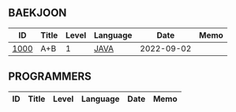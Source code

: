 <body>
 <div id="baekjoon">
  <h2>BAEKJOON</h2>
  <table>
   <thead>
    <tr>
     <th>ID</th>
     <th>Title</th>
     <th>Level</th>
     <th>Language</th>
     <th>Date</th>
     <th>Memo</th>
    </tr>
   </thead>
   <tbody>
    <tr>
     <td id="id"><a href="https://www.acmicpc.net/problem/1000">1000</a></td>
     <td id="title">A+B</td>
     <td id="level">1</td>
     <td id="lang"><a href="problem/baekjoon/P_1000.java">JAVA</a></td>
     <td id="date" value="2022-09-02T02:33:18.721578">2022-09-02</td>
     <td id="memo"></td>
    </tr>
   </tbody>
  </table>
 </div>
 <div id="programmers">
  <h2>PROGRAMMERS</h2>
  <table>
   <thead>
    <tr>
     <th>ID</th>
     <th>Title</th>
     <th>Level</th>
     <th>Language</th>
     <th>Date</th>
     <th>Memo</th>
    </tr>
   </thead>
   <tbody></tbody>
  </table>
 </div>
</body>